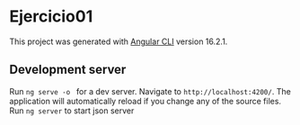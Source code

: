 # Ejercicio01

This project was generated with [Angular CLI](https://github.com/angular/angular-cli) version 16.2.1.

## Development server

Run `ng serve -o ` for a dev server. Navigate to `http://localhost:4200/`. The application will automatically reload if you change any of the source files.
Run `ng server` to start json server
